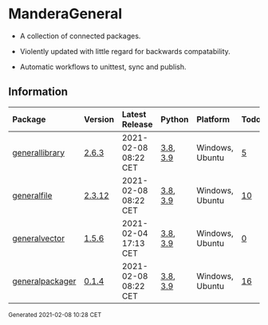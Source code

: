 # ManderaGeneral
 - A collection of connected packages.

 - Violently updated with little regard for backwards compatability.

 - Automatic workflows to unittest, sync and publish.

## Information
| Package                                                              | Version                                            | Latest Release       | Python                                                                                                                   | Platform        | Todos                                                        |   Hierarchy |
|:---------------------------------------------------------------------|:---------------------------------------------------|:---------------------|:-------------------------------------------------------------------------------------------------------------------------|:----------------|:-------------------------------------------------------------|------------:|
| [generallibrary](https://github.com/ManderaGeneral/generallibrary)   | [2.6.3](https://pypi.org/project/generallibrary/)  | 2021-02-08 08:22 CET | [3.8](https://www.python.org/downloads/release/python-380/), [3.9](https://www.python.org/downloads/release/python-390/) | Windows, Ubuntu | [5](https://github.com/ManderaGeneral/generallibrary#Todo)   |           0 |
| [generalfile](https://github.com/ManderaGeneral/generalfile)         | [2.3.12](https://pypi.org/project/generalfile/)    | 2021-02-08 08:22 CET | [3.8](https://www.python.org/downloads/release/python-380/), [3.9](https://www.python.org/downloads/release/python-390/) | Windows, Ubuntu | [10](https://github.com/ManderaGeneral/generalfile#Todo)     |           1 |
| [generalvector](https://github.com/ManderaGeneral/generalvector)     | [1.5.6](https://pypi.org/project/generalvector/)   | 2021-02-04 17:13 CET | [3.8](https://www.python.org/downloads/release/python-380/), [3.9](https://www.python.org/downloads/release/python-390/) | Windows, Ubuntu | [0](https://github.com/ManderaGeneral/generalvector#Todo)    |           1 |
| [generalpackager](https://github.com/ManderaGeneral/generalpackager) | [0.1.4](https://pypi.org/project/generalpackager/) | 2021-02-08 08:22 CET | [3.8](https://www.python.org/downloads/release/python-380/), [3.9](https://www.python.org/downloads/release/python-390/) | Windows, Ubuntu | [16](https://github.com/ManderaGeneral/generalpackager#Todo) |           2 |

<sup>
Generated 2021-02-08 10:28 CET
</sup>
